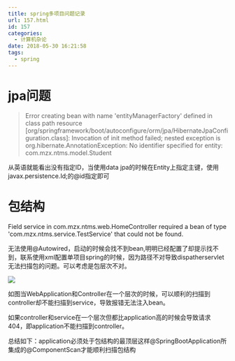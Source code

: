 ```yaml
---
title: spring多项目问题记录
url: 157.html
id: 157
categories:
  - 计算机杂论
date: 2018-05-30 16:21:58
tags:
  - spring 
---
```


# jpa问题

>Error creating bean with name 'entityManagerFactory' defined in class path resource \[org/springframework/boot/autoconfigure/orm/jpa/HibernateJpaConfiguration.class\]:
>Invocation of init method failed; nested exception is org.hibernate.AnnotationException:
>No identifier specified for entity: com.mzx.ntms.model.Student

从英语就能看出没有指定ID，当使用data jpa的时候在Entity上指定主键，使用javax.persistence.Id;的@id指定即可
<!--more-->
# 包结构

Field service in com.mzx.ntms.web.HomeController required a bean of type 'com.mzx.ntms.service.TestService' that could not be found.

无法使用@Autowired，启动的时候会找不到bean,明明已经配置了却提示找不到，联系使用xml配置单项目spring的时候，因为路径不对导致dispatherservlet无法扫描包的问题。可以考虑是包层次不对。

![](https://img.0xaa.top/Image.png)

如图当WebApplication和Controller在一个层次的时候，可以顺利的扫描到controller却不能扫描到service，导致报错无法注入bean。

如果controller和service在一个层次但都比application高的时候会导致请求404，即application不能扫描到controller。

总结如下：application必须处于包结构的最顶层这样@SpringBootApplication所集成的@ComponentScan才能顺利扫描包结构